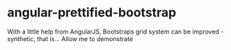 # angular-prettified-bootstrap
With a little help from AngularJS, Bootstraps grid system can be improved - synthetic, that is... Allow me to demonstrate
